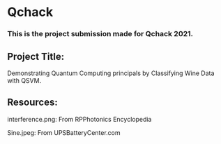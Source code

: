 # Qchack

### This is the project submission made for Qchack 2021. 


## Project Title: 
Demonstrating Quantum Computing principals by Classifying Wine Data with QSVM.

## Resources:

interference.png:
     From RPPhotonics Encyclopedia

Sine.jpeg:
    From UPSBatteryCenter.com
